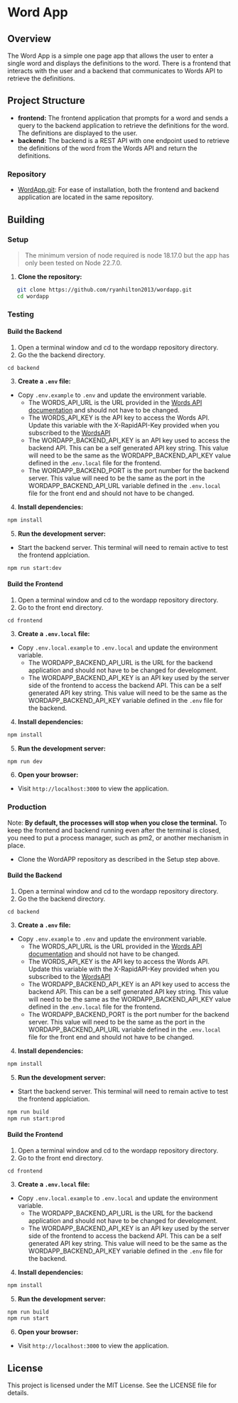 # Word App
## Overview
The Word App is a simple one page app that allows the user to enter a single word and displays the definitions to the word.  There is a frontend that interacts with the user and a backend that  communicates to Words API to retrieve the definitions.
## Project Structure
- **frontend:** The frontend application that prompts for a word and sends a query to the backend application to retrieve the definitions for the word.  The definitions are displayed to the user. 
- **backend:** The backend is a REST API with one endpoint used to retrieve the definitions of the word from the Words API and return the definitions.  
### Repository
- [WordApp.git](https://github.com/ryanhilton2013/wordapp): For ease of installation, both the frontend and backend application are located in the same repository.  
## Building 
### Setup
>The minimum version of node required is node 18.17.0 but the app has only been tested on Node 22.7.0.

1. **Clone the repository:**
```bash
   git clone https://github.com/ryanhilton2013/wordapp.git
   cd wordapp
```
### Testing
#### Build the Backend
1. Open a terminal window and cd to the wordapp repository directory.
2. Go the the backend directory.
```
cd backend
```
3. **Create a `.env` file:**    
- Copy `.env.example` to `.env` and update the environment variable.
	- The WORDS_API_URL is the URL provided in the [Words API documentation](https://www.wordsapi.com/docs/) and should not have to be changed.
	- The WORDS_API_KEY is the API key to access the Words API.  Update this variable with the X-RapidAPI-Key  provided when you subscribed to the [WordsAPI](https://rapidapi.com/dpventures/api/wordsapi/playground/54b863d2e4b0417be3482942)
	- The WORDAPP_BACKEND_API_KEY is an API key used  to access the backend API.  This can be  a self generated API key string.  This value will need to be the same as the WORDAPP_BACKEND_API_KEY value defined in the  .`env.local` file for the frontend.
	- The WORDAPP_BACKEND_PORT is the port number for the backend server.  This value will need to be the same  as the port in the WORDAPP_BACKEND_API_URL variable defined in the `.env.local` file for the front end and should not have to be changed.
4. **Install dependencies:**
```bash
npm install
```
5. **Run the development server:**
- Start the backend server.  This terminal will need to remain active to test the frontend applciation.
```bash
npm run start:dev
```
#### Build the Frontend
1. Open a terminal window and cd to the wordapp repository directory.
2. Go to the front end directory.  
```
cd frontend
```
3. **Create a `.env.local` file:**    
- Copy `.env.local.example` to `.env.local` and update the environment variable.
	- The WORDAPP_BACKEND_API_URL is the URL for the backend application and should not have to be changed for development.  
	- The WORDAPP_BACKEND_API_KEY is an API key used by the server side of the frontend to access the backend API. This can be  a self generated API key string.   This value will need to be the same as the WORDAPP_BACKEND_API_KEY variable defined in the `.env` file for the backend.
4. **Install dependencies:**
```bash
npm install
```
5. **Run the development server:**
```bash
npm run dev
```
6. **Open your browser:**
- Visit `http://localhost:3000` to view the application.
### Production 
Note: **By default, the processes will stop when you close the terminal.** To keep the frontend and backend running even after the terminal is closed, you need to put a process manager, such as pm2,  or another mechanism in place.  

- Clone the WordAPP repository as described in the Setup step above.
#### Build the Backend
1. Open a terminal window and cd to the wordapp repository directory.
2. Go the the backend directory.
```
cd backend
```
3. **Create a `.env` file:**    
- Copy `.env.example` to `.env` and update the environment variable.
	- The WORDS_API_URL is the URL provided in the [Words API documentation](https://www.wordsapi.com/docs/) and should not have to be changed.
	- The WORDS_API_KEY is the API key to access the Words API.  Update this variable with the X-RapidAPI-Key  provided when you subscribed to the [WordsAPI](https://rapidapi.com/dpventures/api/wordsapi/playground/54b863d2e4b0417be3482942)
	- The WORDAPP_BACKEND_API_KEY is an API key used  to access the backend API.  This can be  a self generated API key string.  This value will need to be the same as the WORDAPP_BACKEND_API_KEY value defined in the  .`env.local` file for the frontend.
	- The WORDAPP_BACKEND_PORT is the port number for the backend server.  This value will need to be the same  as the port in the WORDAPP_BACKEND_API_URL variable defined in the `.env.local` file for the front end and should not have to be changed.
4. **Install dependencies:**
```bash
npm install
```
5. **Run the development server:**
- Start the backend server.  This terminal will need to remain active to test the frontend applciation.
```bash
npm run build
npm run start:prod
```
#### Build the Frontend
1. Open a terminal window and cd to the wordapp repository directory.
2. Go to the front end directory.  
```
cd frontend
```
3. **Create a `.env.local` file:**    
- Copy `.env.local.example` to `.env.local` and update the environment variable.
	- The WORDAPP_BACKEND_API_URL is the URL for the backend application and should not have to be changed for development.  
	- The WORDAPP_BACKEND_API_KEY is an API key used by the server side of the frontend to access the backend API. This can be  a self generated API key string.   This value will need to be the same as the WORDAPP_BACKEND_API_KEY variable defined in the `.env` file for the backend.
4. **Install dependencies:**
```bash
npm install
```
5. **Run the development server:**
```bash
npm run build
npm run start
```
6. **Open your browser:**
- Visit `http://localhost:3000` to view the application.
## License
This project is licensed under the MIT License. See the LICENSE file for details.
